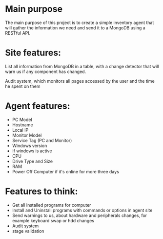 # Main purpose
The main purpose of this project is to create a simple inventory agent that will gather the information we need and send it to a MongoDB using a RESTful API.

# Site features:
List all information from MongoDB in a table, with a change detector that will warn us if any component has changed.

Audit system, which monitors all pages accessed by the user and the time he spent on them

# Agent features:
- PC Model
- Hostname
- Local IP
- Monitor Model
- Service Tag (PC and Monitor)
- Windows version
- If windows is active
- CPU
- Drive Type and Size
- RAM
- Power Off Computer if it's online for more three days

# Features to think:

- Get all installed programs for computer
- Install and Uninstall programs with commands or options in agent site
- Send warnings to us, about hardware and peripherals changes, for example keyboard swap or hdd changes
- Audit system
- stage validation

